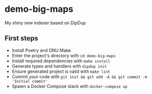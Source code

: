 # demo-big-maps

My shiny new indexer based on DipDup

## First steps

* Install Poetry and GNU Make
* Enter the project's directory with `cd demo-big-maps`
* Install required dependencies with `make install`
* Generate types and handlers with `dipdup init`
* Ensure generated project is valid with `make lint`
* Commit your code with `git init && git add -A && git commit -m 'Initial commit'` 
* Spawn a Docker Compose stack with `docker-compose up`